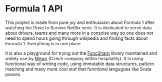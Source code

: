 # Formula 1 API

This project is made from pure joy and enthusiasm about Formula 1 after watching the Drive to Survive Netflix serie. 
It is dedicated to serve data about drivers, teams and many more in a conscise way so one does not need to spend hours
going through wikipedia and finding facts about Formula 1. Everything is in one place

It is also a playground for trying out the [FuncSharp](https://github.com/siroky/FuncSharp) library maintained and widely use by 
[Mews](mews.com) (Czech company within hospitality). It is using functional way of writing code, using immutable data structures, pattern matching
and many more cool stuf that functional langugues like Scala posses.
